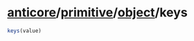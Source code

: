 # [anticore](../../../../../#reference)/[primitive](../../#reference)/[object](../#reference)/<a name="reference">keys</a>

```js
keys(value)
```